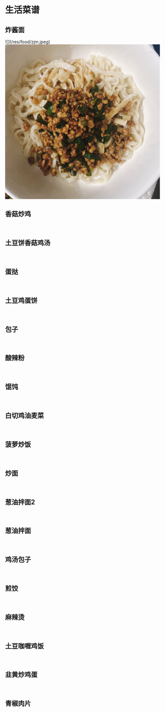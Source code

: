 # 生活菜谱

## 炸酱面

<p>
    ![](/res/food/zjm.jpeg)
    <img src="/res/food/zjm.jpeg" alt="">
</p>

## 香菇炒鸡

<p>
    <img :src="$withBase('/food/xgcj.jpeg')" alt="">
</p>

## 土豆饼香菇鸡汤

<p>
    <img :src="$withBase('/food/tdbxgjt.jpeg')" alt="">
</p>

## 蛋挞

<p>
    <img :src="$withBase('/food/dt.jpeg')" alt="">
</p>

## 土豆鸡蛋饼

<p>
    <img :src="$withBase('/food/tdjdb.jpeg')" alt="">
</p>

## 包子

<p>
    <img :src="$withBase('/food/bz.jpeg')" alt="">
</p>

## 酸辣粉

<p>
    <img :src="$withBase('/food/slf.jpeg')" alt="">
</p>

## 馄饨

<p>
    <img :src="$withBase('/food/hd.jpeg')" alt="">
</p>

## 白切鸡油麦菜

<p>
    <img :src="$withBase('/food/bqjymc.jpeg')" alt="">
</p>

## 菠萝炒饭

<p>
    <img :src="$withBase('/food/blcf.jpeg')" alt="">
</p>

## 炒面

<p>
    <img :src="$withBase('/food/cm.jpeg')" alt="">
</p>

## 葱油拌面2

<p>
    <img :src="$withBase('/food/cybm2.jpeg')" alt="">
</p>

## 葱油拌面

<p>
    <img :src="$withBase('/food/cybm.jpeg')" alt="">
</p>

## 鸡汤包子

<p>
    <img :src="$withBase('/food/jtbz.jpeg')" alt="">
</p>

## 煎饺

<p>
    <img :src="$withBase('/food/jj.jpeg')" alt="">
</p>

## 麻辣烫

<p>
    <img :src="$withBase('/food/mlt.jpeg')" alt="">
</p>

## 土豆咖喱鸡饭

<p>
    <img :src="$withBase('/food/tdgljf.jpeg')" alt="">
</p>

## 韭黄炒鸡蛋

<p>
    <img :src="$withBase('/food/jhcjd.jpeg')" alt="">
</p>

## 青椒肉片

<p>
    <img :src="$withBase('/food/qjrp.jpeg')" alt="">
</p>
